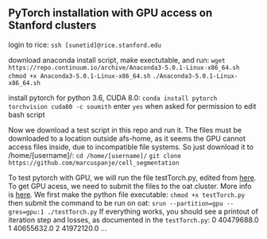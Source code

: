 ## PyTorch installation with GPU access on Stanford clusters

login to rice:
`ssh [sunetid]@rice.stanford.edu`

download anaconda install script, make exectutable, and run:
`wget https://repo.continuum.io/archive/Anaconda3-5.0.1-Linux-x86_64.sh`
`chmod +x Anaconda3-5.0.1-Linux-x86_64.sh`
`./Anaconda3-5.0.1-Linux-x86_64.sh`
 
install pytorch for python 3.6, CUDA 8.0:
`conda install pytorch torchvision cuda80 -c soumith`
enter `yes` when asked for permission to edit bash script

Now we download a test script in this repo and run it.
The files must be downloaded to a location outside afs-home, as it seems the GPU cannot access files inside, due to incompatible file systems. So just download it to /home/[username]/:
`cd /home/[username]/`
`git clone https://github.com/marcuspanje/cell_segmentation`

To test pytorch with GPU, we will run the file testTorch.py, edited from  [here](http://pytorch.org/tutorials/beginner/pytorch_with_examples.html#pytorch-tensors).
To get GPU acess, we need to submit the files to the oat cluster. More info is [here](https://web.stanford.edu/group/farmshare/cgi-bin/wiki/index.php/FarmShare_2#oat.stanford.edu).
We first make the python file executable:
`chmod +x testTorch.py`
then submit the command to be run on oat:
`srun --partition=gpu --gres=gpu:1 ./testTorch.py`
If everything works, you should see a printout of iteration step and losses, as documented in the `testTorch.py`:
0 40479688.0
1 40655632.0
2 41972120.0
...

